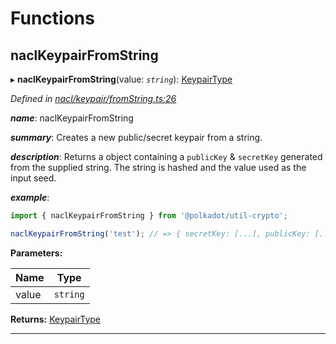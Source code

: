 

# Functions

<a id="naclkeypairfromstring"></a>

##  naclKeypairFromString

▸ **naclKeypairFromString**(value: *`string`*): [KeypairType](_types_.md#keypairtype)

*Defined in [nacl/keypair/fromString.ts:26](https://github.com/polkadot-js/common/blob/c0d646b/packages/util-crypto/src/nacl/keypair/fromString.ts#L26)*

*__name__*: naclKeypairFromString

*__summary__*: Creates a new public/secret keypair from a string.

*__description__*: Returns a object containing a `publicKey` & `secretKey` generated from the supplied string. The string is hashed and the value used as the input seed.

*__example__*:   

```javascript
import { naclKeypairFromString } from '@polkadot/util-crypto';

naclKeypairFromString('test'); // => { secretKey: [...], publicKey: [...] }
```

**Parameters:**

| Name | Type |
| ------ | ------ |
| value | `string` |

**Returns:** [KeypairType](_types_.md#keypairtype)

___

